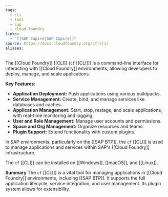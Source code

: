 ```yaml
---
tags:
  - cli
  - tool
  - sap
  - cloud-foundry
links:
  - "[[SAP Capire|SAP Capire]]"
source: https://docs.cloudfoundry.org/cf-cli/
aliases:
---
```

The [[Cloud Foundry]] [[CLI]] (`cf` [[CLI]]) is a command-line interface for interacting with [[Cloud Foundry]] environments, allowing developers to deploy, manage, and scale applications.

**Key Features:**
- **Application Deployment:** Push applications using various buildpacks.
- **Service Management:** Create, bind, and manage services like databases and caches.
- **Application Management:** Start, stop, restage, and scale applications, with real-time monitoring and logging.
- **User and Role Management:** Manage user accounts and permissions.
- **Space and Org Management:** Organize resources and teams.
- **Plugin Support:** Extend functionality with custom plugins.

In SAP environments, particularly on the [[SAP BTP]], the `cf` [[CLI]] is used to manage applications and services within SAP's [[Cloud Foundry]] infrastructure.

The `cf` [[CLI]] can be installed on [[Windows]], [[macOS]], and [[Linux]].

**Summary**
The `cf` [[CLI]] is a vital tool for managing applications in [[Cloud Foundry]] environments, including [[SAP BTP]]. It supports the full application lifecycle, service integration, and user management. Its plugin system allows for extensibility.